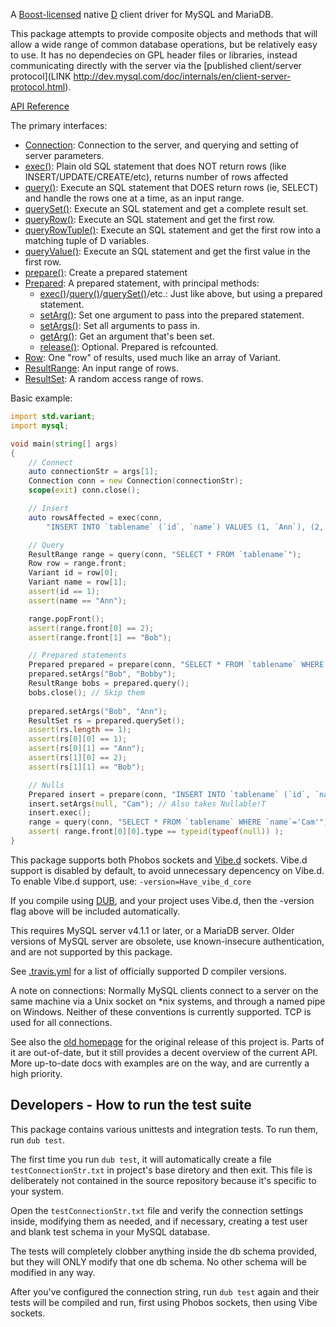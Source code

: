 A [Boost-licensed](http://www.boost.org/LICENSE_1_0.txt) native [D](http://dlang.org)
client driver for MySQL and MariaDB.

This package attempts to provide composite objects and methods that will
allow a wide range of common database operations, but be relatively easy to
use. It has no dependecies on GPL header files or libraries, instead communicating
directly with the server via the
[published client/server protocol](LINK http://dev.mysql.com/doc/internals/en/client-server-protocol.html).

[API Reference](http://semitwist.com/mysql-native-docs/v0.2.0-preview1)

The primary interfaces:
- [Connection](http://semitwist.com/mysql-native-docs/v0.2.0-preview1/mysql/connection/Connection.html): Connection to the server, and querying and setting of server parameters.
- [exec()](http://semitwist.com/mysql-native-docs/v0.2.0-preview1/mysql/protocol/commands/exec.html): Plain old SQL statement that does NOT return rows (like INSERT/UPDATE/CREATE/etc), returns number of rows affected
- [query()](http://semitwist.com/mysql-native-docs/v0.2.0-preview1/mysql/protocol/commands/query.html): Execute an SQL statement that DOES return rows (ie, SELECT) and handle the rows one at a time, as an input range.
- [querySet()](http://semitwist.com/mysql-native-docs/v0.2.0-preview1/mysql/protocol/commands/querySet.html): Execute an SQL statement and get a complete result set.
- [queryRow()](http://semitwist.com/mysql-native-docs/v0.2.0-preview1/mysql/protocol/commands/queryRow.html): Execute an SQL statement and get the first row.
- [queryRowTuple()](http://semitwist.com/mysql-native-docs/v0.2.0-preview1/mysql/protocol/commands/queryRowTuple.html): Execute an SQL statement and get the first row into a matching tuple of D variables.
- [queryValue()](http://semitwist.com/mysql-native-docs/v0.2.0-preview1/mysql/protocol/commands/queryValue.html): Execute an SQL statement and get the first value in the first row.
- [prepare()](http://semitwist.com/mysql-native-docs/v0.2.0-preview1/mysql/protocol/prepared/prepare.html): Create a prepared statement
- [Prepared](http://semitwist.com/mysql-native-docs/v0.2.0-preview1/mysql/protocol/prepared/PreparedImpl.html): A prepared statement, with principal methods:
	- [exec()](http://semitwist.com/mysql-native-docs/v0.2.0-preview1/mysql/protocol/prepared/PreparedImpl.exec.html)/[query()](http://semitwist.com/mysql-native-docs/v0.2.0-preview1/mysql/protocol/prepared/PreparedImpl.query.html)/[querySet()](http://semitwist.com/mysql-native-docs/v0.2.0-preview1/mysql/protocol/prepared/PreparedImpl.querySet.html)/etc.: Just like above, but using a prepared statement.
	- [setArg()](http://semitwist.com/mysql-native-docs/v0.2.0-preview1/mysql/protocol/prepared/PreparedImpl.setArg.html): Set one argument to pass into the prepared statement.
	- [setArgs()](http://semitwist.com/mysql-native-docs/v0.2.0-preview1/mysql/protocol/prepared/PreparedImpl.setArgs.html): Set all arguments to pass in.
	- [getArg()](http://semitwist.com/mysql-native-docs/v0.2.0-preview1/mysql/protocol/prepared/PreparedImpl.getArg.html): Get an argument that's been set.
	- [release()](http://semitwist.com/mysql-native-docs/v0.2.0-preview1/mysql/protocol/prepared/PreparedImpl.release.html): Optional. Prepared is refcounted.
- [Row](http://semitwist.com/mysql-native-docs/v0.2.0-preview1/mysql/result/Row.html): One "row" of results, used much like an array of Variant.
- [ResultRange](http://semitwist.com/mysql-native-docs/v0.2.0-preview1/mysql/result/ResultRange.html): An input range of rows.
- [ResultSet](http://semitwist.com/mysql-native-docs/v0.2.0-preview1/mysql/result/ResultSet.html): A random access range of rows.

Basic example:
```d
import std.variant;
import mysql;

void main(string[] args)
{
	// Connect
	auto connectionStr = args[1];
	Connection conn = new Connection(connectionStr);
	scope(exit) conn.close();

	// Insert
	auto rowsAffected = exec(conn,
		"INSERT INTO `tablename` (`id`, `name`) VALUES (1, `Ann`), (2, `Bob`)");

	// Query
	ResultRange range = query(conn, "SELECT * FROM `tablename`");
	Row row = range.front;
	Variant id = row[0];
	Variant name = row[1];
	assert(id == 1);
	assert(name == "Ann");

	range.popFront();
	assert(range.front[0] == 2);
	assert(range.front[1] == "Bob");

	// Prepared statements
	Prepared prepared = prepare(conn, "SELECT * FROM `tablename` WHERE `name`=? OR `name`=?");
	prepared.setArgs("Bob", "Bobby");
	ResultRange bobs = prepared.query();
	bobs.close(); // Skip them
	
	prepared.setArgs("Bob", "Ann");
	ResultSet rs = prepared.querySet();
	assert(rs.length == 1);
	assert(rs[0][0] == 1);
	assert(rs[0][1] == "Ann");
	assert(rs[1][0] == 2);
	assert(rs[1][1] == "Bob");

	// Nulls
	Prepared insert = prepare(conn, "INSERT INTO `tablename` (`id`, `name`) VALUES (?,?)");
	insert.setArgs(null, "Cam"); // Also takes Nullable!T
	insert.exec();
	range = query(conn, "SELECT * FROM `tablename` WHERE `name`='Cam'");
	assert( range.front[0][0].type == typeid(typeof(null)) );
}
```

This package supports both Phobos sockets and [Vibe.d](http://vibed.org/)
sockets. Vibe.d support is disabled by default, to avoid unnecessary
depencency on Vibe.d. To enable Vibe.d support, use:
	`-version=Have_vibe_d_core`

If you compile using [DUB](http://code.dlang.org/getting_started),
and your project uses Vibe.d, then the -version flag above will be included
automatically.

This requires MySQL server v4.1.1 or later, or a MariaDB server. Older
versions of MySQL server are obsolete, use known-insecure authentication,
and are not supported by this package.

See [.travis.yml](https://github.com/mysql-d/mysql-native/blob/master/.travis.yml)
for a list of officially supported D compiler versions.

A note on connections: Normally MySQL clients connect to a server on
the same machine via a Unix socket on *nix systems,
and through a named pipe on Windows. Neither of these conventions is
currently supported. TCP is used for all connections.

See also the [old homepage](http://britseyeview.com/software/mysqln/)
for the original release of this project is. Parts of it are out-of-date,
but it still provides a decent overview of the current API. More up-to-date
docs with examples are on the way, and are currently a high priority.

Developers - How to run the test suite
--------------------------------------

This package contains various unittests and integration tests. To run them,
run `dub test`.

The first time you run `dub test`, it will automatically create a
file `testConnectionStr.txt` in project's base diretory and then exit.
This file is deliberately not contained in the source repository
because it's specific to your system.

Open the `testConnectionStr.txt` file and verify the connection settings
inside, modifying them as needed, and if necessary, creating a test user and
blank test schema in your MySQL database.

The tests will completely clobber anything inside the db schema provided,
but they will ONLY modify that one db schema. No other schema will be
modified in any way.

After you've configured the connection string, run `dub test` again
and their tests will be compiled and run, first using Phobos sockets,
then using Vibe sockets.
